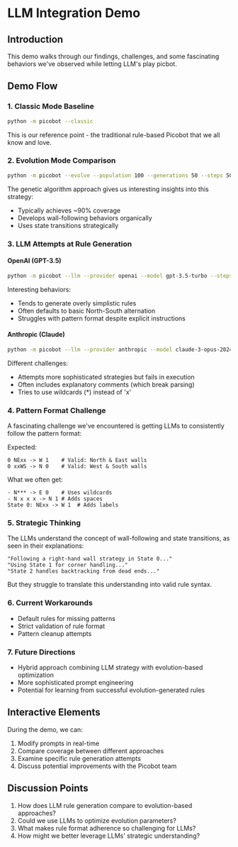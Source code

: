 # LLM Integration Demo

## Introduction
This demo walks through our findings, challenges, and some fascinating behaviors we've observed while letting LLM's play picbot.

## Demo Flow

### 1. Classic Mode Baseline
```bash
python -m picobot --classic
```
This is our reference point - the traditional rule-based Picobot that we all know and love.

### 2. Evolution Mode Comparison
```bash
python -m picobot --evolve --population 100 --generations 50 --steps 500
```
The genetic algorithm approach gives us interesting insights into this strategy:
- Typically achieves ~90% coverage
- Develops wall-following behaviors organically
- Uses state transitions strategically

### 3. LLM Attempts at Rule Generation

#### OpenAI (GPT-3.5)
```bash
python -m picobot --llm --provider openai --model gpt-3.5-turbo --steps 100
```
Interesting behaviors:
- Tends to generate overly simplistic rules
- Often defaults to basic North-South alternation
- Struggles with pattern format despite explicit instructions

#### Anthropic (Claude)
```bash
python -m picobot --llm --provider anthropic --model claude-3-opus-20240229 --steps 100
```
Different challenges:
- Attempts more sophisticated strategies but fails in execution
- Often includes explanatory comments (which break parsing)
- Tries to use wildcards (*) instead of 'x'

### 4. Pattern Format Challenge
A fascinating challenge we've encountered is getting LLMs to consistently follow the pattern format:

Expected:
```
0 NExx -> W 1    # Valid: North & East walls
0 xxWS -> N 0    # Valid: West & South walls
```

What we often get:
```
- N*** -> E 0    # Uses wildcards
- N x x x -> N 1 # Adds spaces
State 0: NExx -> W 1  # Adds labels
```

### 5. Strategic Thinking
The LLMs understand the concept of wall-following and state transitions, as seen in their explanations:

```
"Following a right-hand wall strategy in State 0..."
"Using State 1 for corner handling..."
"State 2 handles backtracking from dead ends..."
```

But they struggle to translate this understanding into valid rule syntax.

### 6. Current Workarounds
- Default rules for missing patterns
- Strict validation of rule format
- Pattern cleanup attempts

### 7. Future Directions
- Hybrid approach combining LLM strategy with evolution-based optimization
- More sophisticated prompt engineering
- Potential for learning from successful evolution-generated rules

## Interactive Elements
During the demo, we can:
1. Modify prompts in real-time
2. Compare coverage between different approaches
3. Examine specific rule generation attempts
4. Discuss potential improvements with the Picobot team

## Discussion Points
1. How does LLM rule generation compare to evolution-based approaches?
2. Could we use LLMs to optimize evolution parameters?
3. What makes rule format adherence so challenging for LLMs?
4. How might we better leverage LLMs' strategic understanding? 